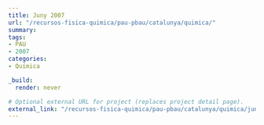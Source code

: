 ```yaml
---
title: Juny 2007
url: "/recursos-fisica-quimica/pau-pbau/catalunya/quimica/"
summary:
tags:
- PAU
- 2007
categories:
- Química

_build:
  render: never

# Optional external URL for project (replaces project detail page).
external_link: "/recursos-fisica-quimica/pau-pbau/catalunya/quimica/juny-2007.pdf"
---
```


